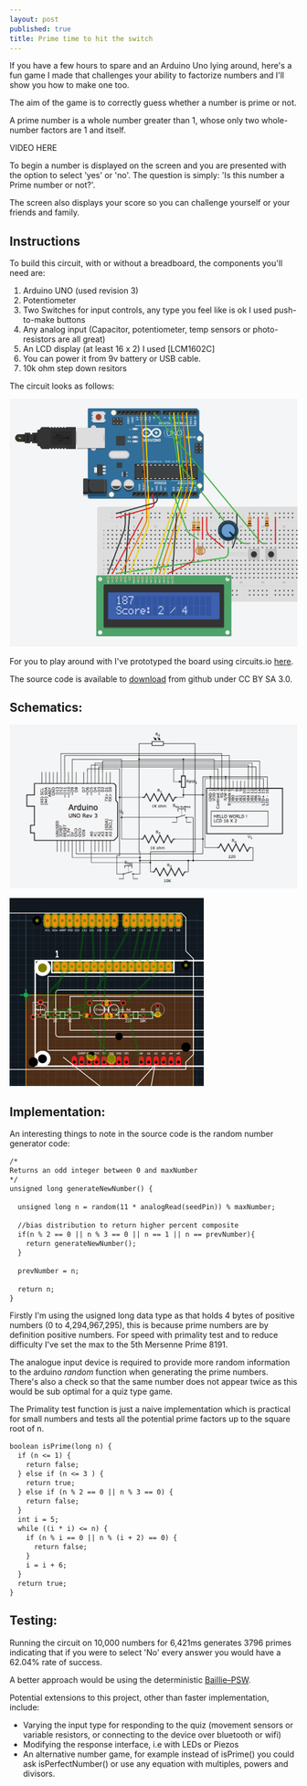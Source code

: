 ```yaml
---
layout: post
published: true
title: Prime time to hit the switch
---
```

If you have a few hours to spare and an Arduino Uno lying around, here's a fun game I made that challenges your ability to factorize numbers and I'll show you how to make one too.

The aim of the game is to correctly guess whether a number is prime or not. 

A prime number is a whole number greater than 1, whose only two whole-number factors are 1 and itself.

VIDEO HERE

To begin a number is displayed on the screen and you are presented with the option to select 'yes' or 'no'. The question is simply: 'Is this number a Prime number or not?'.

The screen also displays your score so you can challenge yourself or your friends and family.

## Instructions

To build this circuit, with or without a breadboard, the components you'll need are:

1. Arduino UNO (used revision 3)
2. Potentiometer
3. Two Switches for input controls, any type you feel like is ok I used push-to-make buttons
4. Any analog input (Capacitor, potentiometer, temp sensors or photo-resistors are all great)
5. An LCD display (at least 16 x 2) I used [LCM1602C]
6. You can power it from 9v battery or USB cable.
7. 10k ohm step down resitors

The circuit looks as follows:

![component view](https://raw.githubusercontent.com/CodeMuz/arduino-projects/master/Extra/Prime_Number_Game/component_vie.png)

For you to play around with I've prototyped the board using circuits.io [here](https://circuits.io/circuits/2458049-prime-number-guesser).

The source code is available to [download](https://github.com/CodeMuz/arduino-projects/blob/master/Extra/Prime_Number_Game/primegame.ino) from github under CC BY SA 3.0.

## Schematics:

![circuit diagram](https://raw.githubusercontent.com/CodeMuz/arduino-projects/master/Extra/Prime_Number_Game/circuit-diagram.png)

![copper-diagram](https://raw.githubusercontent.com/CodeMuz/arduino-projects/master/Extra/Prime_Number_Game/copper-diagram.png)

## Implementation:

An interesting things to note in the source code is the random number generator code:

~~~
/*
Returns an odd integer between 0 and maxNumber
*/
unsigned long generateNewNumber() {

  unsigned long n = random(11 * analogRead(seedPin)) % maxNumber;
  
  //bias distribution to return higher percent composite
  if(n % 2 == 0 || n % 3 == 0 || n == 1 || n == prevNumber){
    return generateNewNumber();  
  }
  
  prevNumber = n;

  return n;
}
~~~

Firstly I'm using the usigned long data type as that holds 4 bytes of positive numbers (0 to 4,294,967,295), this is because prime numbers are by definition positive numbers. For speed with primality test and to reduce difficulty I've set the max to the 5th Mersenne Prime 8191.

The analogue input device is required to provide more random information to the arduino _random_ function when generating the prime numbers. There's also a check so that the same number does not appear twice as this would be sub optimal for a quiz type game.

The Primality test function is just a naive implementation which is practical for small numbers and tests all the potential prime factors up to the square root of n.

~~~
boolean isPrime(long n) {
  if (n <= 1) {
    return false;
  } else if (n <= 3 ) {
    return true;
  } else if (n % 2 == 0 || n % 3 == 0) {
    return false;
  }
  int i = 5;
  while ((i * i) <= n) {
    if (n % i == 0 || n % (i + 2) == 0) {
      return false;
    }
    i = i + 6;
  }
  return true;
}
~~~

## Testing:

Running the circuit on 10,000 numbers for 6,421ms generates 3796 primes indicating that if you were to select 'No' every answer you would have a 62.04% rate of success.

A better approach would be using the deterministic [Baillie–PSW](https://en.wikipedia.org/wiki/Baillie%E2%80%93PSW_primality_test).

Potential extensions to this project, other than faster implementation, include: 

- Varying the input type for responding to the quiz (movement sensors or variable resistors, or connecting to the device over bluetooth or wifi)
- Modifying the response interface, i.e with LEDs or Piezos
- An alternative number game, for example instead of isPrime() you could ask isPerfectNumber() or use any equation with multiples, powers and divisors.